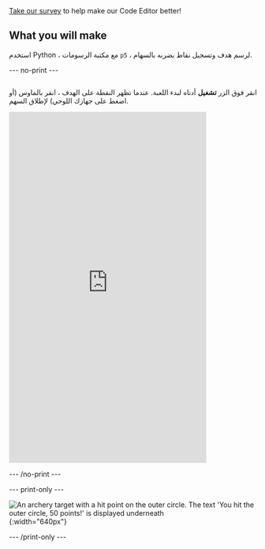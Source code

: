 <div class="c-survey-banner" style="width:100%">
  <a class="c-survey-banner__link" href="https://form.raspberrypi.org/f/code-editor-feedback" target="_blank">Take our survey</a> to help make our Code Editor better!
</div>

## What you will make

استخدم Python ، مع مكتبة الرسومات `p5` ، لرسم هدف وتسجيل نقاط بضربه بالسهام.

--- no-print ---

<div style="display: flex; flex-wrap: wrap">
<div style="flex-basis: 175px; flex-grow: 1">  

انقر فوق الزر **تشغيل** أدناه لبدء اللعبة. عندما تظهر النقطة على الهدف ، انقر بالماوس (أو اضغط على جهازك اللوحي) لإطلاق السهم. 

  <iframe src="https://editor.raspberrypi.org/en/embed/viewer/target-practice-solution" width="400" height="710" frameborder="0" marginwidth="0" marginheight="0" allowfullscreen>
  </iframe>
</div>
</div>

--- /no-print ---

--- print-only ---

![An archery target with a hit point on the outer circle. The text 'You hit the outer circle, 50 points!' is displayed underneath](images/blue-points.png){:width="640px"}

--- /print-only ---


